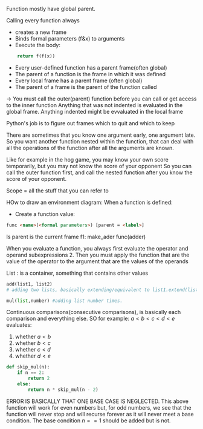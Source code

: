 Function mostly have global parent.

Calling every function always 
- creates a new frame
- Binds formal parameters (f&x) to arguments
- Execute the body:
```Python
	return f(f(x))
```

- Every user-defined function has a parent frame(often global)
- The parent of a function is the frame in which it was defined
- Every local frame has a parent frame (often global)
- The parent of a frame is the parent of the function called

-> You must call the outer(parent) function before you can call or get access to the inner function
Anything that was not indented is evaluated in the global frame.
Anything indented might be evvaluated in the local frame

Python's job is to figure out frames which to quit and which to keep

There are sometimes that you know one argument early, one argument late. So you want another function nested within the 
function, that can deal with all the operations of the function after all the arguments are known.

Like for example in the hog game, you may know your own score temporarily, but you may not know the score of your opponent
So you can call the outer function first, and call the nested function after you know the score of your opponent.

Scope = all the stuff that you can refer to

HOw to draw an environment diagram:
When a function is defined:
- Create a function value: 
```html
func <name>(<formal parameters>) [parent = <label>]
```
Is parent is the current frame
	f1: make_ader 		func(adder)

When you evaluate a function, you always first evaluate the operator and operand subexpressions 
2. Then you must apply the function that are the value of the operator to the 
argument that are the values of the operands

List : is a container, something that contains other values

```Python
add(list1, list2) 
# adding two lists, basically extending/equivalent to list1.extend(list2)
```

```Python
mul(list,number) #adding list number times.
```


Continuous comparisons(consecutive comparisons), is basically each comparison and everything else.
SO for example:
$a<b<c<d<e$ evaluates:
1) whether $a<b$
2) whether $b<c$
3) whether $c<d$
4) whether $d<e$
```Python
def skip_mul(n):
    if n == 2:
        return 2
    else:
        return n * skip_mul(n - 2)
```


ERROR IS BASICALLY THAT ONE BASE CASE IS NEGLECTED. This above function will work for even numbers but,
for odd numbers, we see that the function will never stop and will recurse forever as it will never meet a base condition. The base condition $n==1$ should be added but is not.